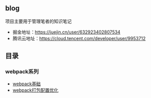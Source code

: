 ## blog
项目主要用于管理笔者的知识笔记

- 掘金地址：https://juejin.cn/user/632923402807534
- 腾讯云地址：https://cloud.tencent.com/developer/user/9953712

## 目录

### webpack系列
- [webpack基础](https://github.com/AdolescentJou/KnowledgeNote/issues/1)
- [webpack打包配置优化](https://github.com/AdolescentJou/KnowledgeNote/issues/2)
